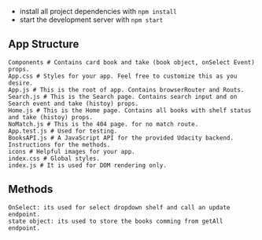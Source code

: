 
* install all project dependencies with `npm install`
* start the development server with `npm start`

## App Structure
    Components # Contains card book and take (book object, onSelect Event) props.
    App.css # Styles for your app. Feel free to customize this as you desire.
    App.js # This is the root of app. Contains browserRouter and Routs.
    Search.js # This is the Search page. Contains search input and on Search event and take (histoy) props.
    Home.js # This is the Home page. Contains all books with shelf status and take (histoy) props.
    NoMatch.js # This is the 404 page. for no match route.
    App.test.js # Used for testing.
    BooksAPI.js # A JavaScript API for the provided Udacity backend. Instructions for the methods.
    icons # Helpful images for your app.
    index.css # Global styles.
    index.js # It is used for DOM rendering only.

## Methods
    OnSelect: its used for select dropdown shelf and call an update endpoint.
    state object: its used to store the books comming from getAll endpoint.
    
